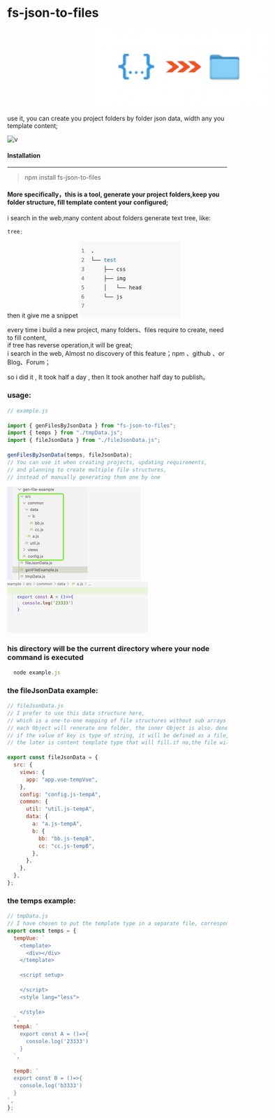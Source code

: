 # fs-json-to-files

<div align="center">
<img src="/images/tool-icon.png" width="400px" style="margin-left:200px;" />
</div>

use it, you can create you project folders by folder json data, width any you template content;

![v](https://img.shields.io/badge/fs--json--to--files-v1.0.2-brightgreen)

#### Installation
---
> npm install fs-json-to-files

#### More specifically，this is a tool, generate your project folders,keep you folder structure, fill template content your configured;

i search in the web,many content about folders generate text tree, like:

```js
tree;
```

then it give me a snippet ![](/images/tree-result-text.png)

every time i build a new project, many folders、files require to create, need to fill content,  
if tree has reverse operation,it will be great;  
i search in the web, Almost no discovery of this feature；npm 、github 、or Blog、Forum；

so i did it , It took half a day , then It took another half day to publish。

### usage:

```js
// example.js

import { genFilesByJsonData } from "fs-json-to-files";
import { temps } from "./tmpData.js";
import { fileJsonData } from "./fileJsonData.js";

genFilesByJsonData(temps, fileJsonData);
// You can use it when creating projects, updating requirements,
// and planning to create multiple file structures,
// instead of manually generating them one by one
```

![](/images/generated-folders.png)  
![](/images/generated-temp.png)

### his directory will be the current directory where your node command is executed

```js
  node example.js
```

### the fileJsonData example:

```js
// fileJsonData.js
// I prefer to use this data structure here,
// which is a one-to-one mapping of file structures without sub arrays such as children
// each Object will renerate one folder, the inner Object is also，done and done,
// if the value of key is type of string, it will be defined as a file,it can be followed a '-' ,
// the later is content template type that will fill.if no,the file will a empty file, no bad impact.

export const fileJsonData = {
  src: {
    views: {
      app: "app.vue-tempVue",
    },
    config: "config.js-tempA",
    common: {
      util: "util.js-tempA",
      data: {
        a: "a.js-tempA",
        b: {
          bb: "bb.js-tempB",
          cc: "cc.js-tempB",
        },
      },
    },
  },
};
```

### the temps example:

```js
// tmpData.js
// I have chosen to put the template type in a separate file, corresponding to the template in the JSON data file just now
export const temps = {
  tempVue: `
    <template>
      <div></div>
    </template>
    
    <script setup>
    
    </script>
    <style lang="less">
    
    </style>
  `,
  tempA: `
    export const A = ()=>{
      console.log('23333')
    }
  `,

  tempB: `
  export const B = ()=>{
    console.log('b3333')
  }
`,
};
```
